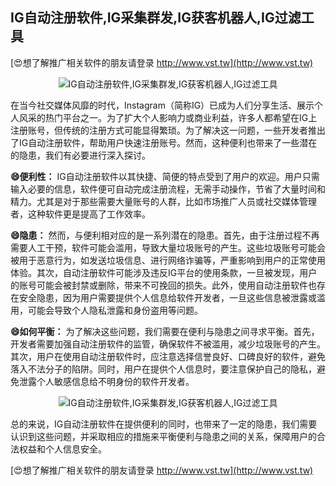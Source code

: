 ## **IG自动注册软件,IG采集群发,IG获客机器人,IG过滤工具**

[😍想了解推广相关软件的朋友请登录 http://www.vst.tw](http://www.vst.tw)

 <center><img src="https://vst.tw/MP4/tuiguang/png/7.png" alt="IG自动注册软件,IG采集群发,IG获客机器人,IG过滤工具"></center>

在当今社交媒体风靡的时代，Instagram（简称IG）已成为人们分享生活、展示个人风采的热门平台之一。为了扩大个人影响力或商业利益，许多人都希望在IG上注册账号，但传统的注册方式可能显得繁琐。为了解决这一问题，一些开发者推出了IG自动注册软件，帮助用户快速注册账号。然而，这种便利也带来了一些潜在的隐患，我们有必要进行深入探讨。

**😄便利性：**
IG自动注册软件以其快捷、简便的特点受到了用户的欢迎。用户只需输入必要的信息，软件便可自动完成注册流程，无需手动操作，节省了大量时间和精力。尤其是对于那些需要大量账号的人群，比如市场推广人员或社交媒体管理者，这种软件更是提高了工作效率。

**😄隐患：**
然而，与便利相对应的是一系列潜在的隐患。首先，由于注册过程不再需要人工干预，软件可能会滥用，导致大量垃圾账号的产生。这些垃圾账号可能会被用于恶意行为，如发送垃圾信息、进行网络诈骗等，严重影响到用户的正常使用体验。其次，自动注册软件可能涉及违反IG平台的使用条款，一旦被发现，用户的账号可能会被封禁或删除，带来不可挽回的损失。此外，使用自动注册软件也存在安全隐患，因为用户需要提供个人信息给软件开发者，一旦这些信息被泄露或滥用，可能会导致个人隐私泄露和身份盗用等问题。

**😄如何平衡：**
为了解决这些问题，我们需要在便利与隐患之间寻求平衡。首先，开发者需要加强自动注册软件的监管，确保软件不被滥用，减少垃圾账号的产生。其次，用户在使用自动注册软件时，应注意选择信誉良好、口碑良好的软件，避免落入不法分子的陷阱。同时，用户在提供个人信息时，要注意保护自己的隐私，避免泄露个人敏感信息给不明身份的软件开发者。

 <center><img src="https://vst.tw/MP4/tuiguang/png/7.png" alt="IG自动注册软件,IG采集群发,IG获客机器人,IG过滤工具"></center>

总的来说，IG自动注册软件在提供便利的同时，也带来了一定的隐患，我们需要认识到这些问题，并采取相应的措施来平衡便利与隐患之间的关系，保障用户的合法权益和个人信息安全。

[😍想了解推广相关软件的朋友请登录 http://www.vst.tw](http://www.vst.tw)



